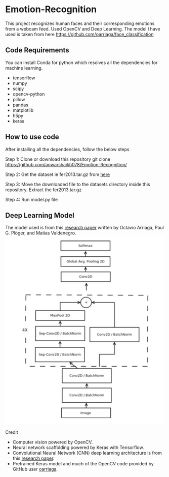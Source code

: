 # Emotion-Recognition
This project recognizes human faces and their corresponding emotions from a webcam feed. Used OpenCV and Deep Learning. The model I have used is taken from here https://github.com/oarriaga/face_classification


## Code Requirements
You can install Conda for python which resolves all the dependencies for machine learning.
* tensorflow 
* numpy
* scipy
* opencv-python
* pillow
* pandas
* matplotlib
* h5py
* keras

## How to use code
After installing all the dependencies, follow the below steps

Step 1: Clone or download this repository
  git clone https://github.com/anwarshaikh078/Emotion-Recognition/
  
Step 2: Get the dataset ie fer2013.tar.gz from [here](https://www.kaggle.com/c/challenges-in-representation-learning-facial-expression-recognition-challenge/data)

Step 3: Move the downloaded file to the datasets directory inside this repository. Extract the fer2013.tar.gz

Step 4: Run model.py file

## Deep Learning Model
The model used is from this [research paper](https://github.com/oarriaga/face_classification/blob/master/report.pdf) written by Octavio Arriaga, Paul G. Plöger, and Matias Valdenegro.
![picture alt](https://github.com/anwarshaikh078/Emotion-Recognition/blob/master/modelimg.JPG)

Credit
* Computer vision powered by OpenCV.
* Neural network scaffolding powered by Keras with Tensorflow.
* Convolutional Neural Network (CNN) deep learning architecture is from this [research paper](https://github.com/oarriaga/face_classification/blob/master/report.pdf).
* Pretrained Keras model and much of the OpenCV code provided by GitHub user [oarriaga](https://github.com/oarriaga).
